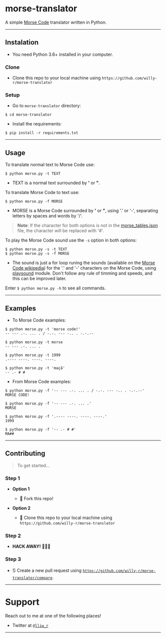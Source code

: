 # morse-translator

A simple [Morse Code](https://en.wikipedia.org/wiki/Morse_code) translator written in Python.

---

## Instalation

- You need Python 3.6+ installed in your computer.

### Clone

- Clone this repo to your local machine using `https://github.com/willy-r/morse-translator`

### Setup

- Go to `morse-translator` directory:

```shell
$ cd morse-translator
```

- Install the requirements:

```shell
$ pip install -r requirements.txt
```

---

## Usage

To translate normal text to Morse Code use:

```shell
$ python morse.py -t TEXT
```

- TEXT is a normal text surrounded by **'** or **"**.

To translate Morse Code to text use:

```shell
$ python morse.py -f MORSE
```

- MORSE is a Morse Code surrounded by **'** or **"**, using '.' or '-', separating letters by spaces and words by '/'.

> **Note**: If the character for both options is not in the [morse\_tables.json](https://github.com/willy-r/morse-translator/blob/main/morse_code_tables.json) file, the character will be replaced with '#'.

To play the Morse Code sound use the `-s` option in both options:

```shell
$ python morse.py -s -t TEXT
$ python morse.py -s -f MORSE
```

- The sound is just a for loop runing the sounds (available on the [Morse Code wikipedia](https://en.wikipedia.org/wiki/Morse_code)) for the '.' and '-' characters on the Morse Code, using [playsound](https://github.com/TaylorSMarks/playsound) module. Don't follow any rule of timming and speeds, and this can be improved later.

Enter `$ python morse.py -h` to see all commands.

---

## Examples

- To Morse Code examples:

```shell
$ python morse.py -t 'morse code!'
-- --- .-. ... . / -.-. --- -.. . -.-.--

$ python morse.py -t morse
-- --- .-. ... .

$ python morse.py -t 1999
.---- ----. ----. ----.

$ python morse.py -t 'maçã'
-- .- # #
```

- From Morse Code examples:

```shell
$ python morse.py -f '-- --- .-. ... . / -.-. --- -.. . -.-.--'
MORSE CODE!

$ python morse.py -f '-- --- .-. ... .'
MORSE

$ python morse.py -f '.---- ----. ----. ----.'
1999

$ python morse.py -f '-- .- # #'
MA##
```

---

## Contributing

> To get started...

### Step 1

- **Option 1**
    - 🍴 Fork this repo!

- **Option 2**
    - 👯 Clone this repo to your local machine using `https://github.com/willy-r/morse-translator`

### Step 2

- **HACK AWAY!** 🔨🔨🔨

### Step 3

- 🔃 Create a new pull request using <a href="https://github.com/willy-r/morse-translator/compare" target="_blank">`https://github.com/willy-r/morse-translator/compare`</a>.

---

# Support

Reach out to me at one of the following places!

- Twitter at <a href="https://twitter.com/lliw_r?s=09" target="_blank">`@lliw_r`</a>

---
